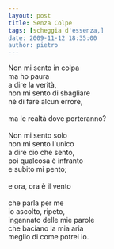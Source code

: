 ```yaml
---
layout: post
title: Senza Colpe
tags: [scheggia d'essenza,]
date: 2009-11-12 18:35:00
author: pietro
---
```

Non mi sento in colpa<br/>ma ho paura<br/>a dire la verità,<br/>non mi sento di sbagliare<br/>né di fare alcun errore,<br/><br/>ma le realtà dove porteranno?<br/><br/>Non mi sento solo<br/>non mi sento l'unico<br/>a dire ciò che sento,<br/>poi qualcosa è infranto<br/>e subito mi pento;<br/><br/>e ora, ora è il vento<br/><br/>che parla per me<br/>io ascolto, ripeto,<br/>ingannato delle mie parole<br/>che baciano la mia aria<br/>meglio di come potrei io.
